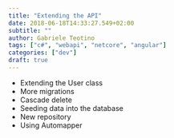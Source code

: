 ```yaml
---
title: "Extending the API"
date: 2018-06-18T14:33:27.549+02:00
subtitle: ""
author: Gabriele Teotino
tags: ["c#", "webapi", "netcore", "angular"]
categories: ["dev"]
draft: true
---
```


- Extending the User class
- More migrations
- Cascade delete
- Seeding data into the database
- New repository
- Using Automapper

